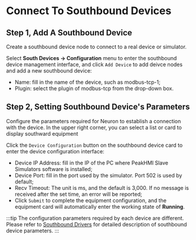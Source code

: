 # Connect To Southbound Devices

## Step 1, Add A Southbound Device

Create a southbound device node to connect to a real device or simulator.

Select **South Devices -> Configuration** menu to enter the southbound device management interface, and click `Add Device` to add deivce nodes and add a new southbound device:

* Name: fill in the name of the device, such as modbus-tcp-1;
* Plugin: select the plugin of modbus-tcp from the drop-down box.

## Step 2, Setting Southbound Device's Parameters

Configure the parameters required for Neuron to establish a connection with the device. In the upper right corner, you can select a list or card to display southward equipment

Click the `Device Configuration` button on the southbound device card to enter the device configuration interface:

* Device IP Address: fill in the IP of the PC where PeakHMI Slave Simulators software is installed;
* Device Port: fill in the port used by the simulator. Port 502 is used by default;
* Recv Timeout: The unit is ms, and the default is 3,000. If no message is received after the set time, an error will be reported;
* Click `Submit` to complete the equipment configuration, and the equipment card will automatically enter the working state of **Running**.

:::tip
The configuration parameters required by each device are different. Please refer to [Southbound Drivers](../south-devices/modbus/modbus-tcp.md) for detailed description of southbound device parameters.
:::